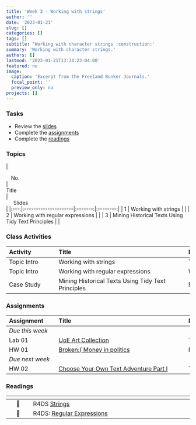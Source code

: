 ```yaml
---
title: 'Week 3 - Working with strings'
author: ''
date: '2023-01-21'
slug: []
categories: []
tags: []
subtitle: 'Working with character strings :construction:'
summary: 'Working with character strings.'
authors: []
lastmod: '2023-01-21T13:34:23-04:00'
featured: no
image:
  caption: 'Excerpt from the Freeland Bunker Journals.'
  focal_point: ''
  preview_only: no
projects: []
---
```



### Tasks

- Review the [slides](/post/03-week/#topics)
- Complete the [assignments](/post/03-week/#assignments)
- Complete the [readings](/post/03-week/#readings)

### Topics

| <div style="width:50px;text-align:center">No.</div> | <div style="width:250px;text-align:left">Title</div> | <div style="width:80px;text-align:center">Slides</div> |
|:---:|:---------------------|:-------:|:--------:|
| 1 | Working with strings | [<span style='color: #4b5357;'><i class='fas fa-desktop fa-lg'></i></span>](https://laurielbaker.github.io/DCS-210/course-materials/slides/u5-d08-stringr-regex/u5-d08-stringr.html#1) |
| 2 | Working with regular expressions | [<span style='color: #4b5357;'><i class='fas fa-desktop fa-lg'></i></span>](https://laurielbaker.github.io/DCS-210/course-materials/slides/u5-d08-stringr-regex/u5-d08-regex.html#1) |
| 3 | Mining Historical Texts Using Tidy Text Principles | [<span style='color: #4b5357;'><i class='fas fa-desktop fa-lg'></i></span>](https://laurielbaker.github.io/COA-Tidy-Text/slides/01-fb-tidytext.html#/title-slide) |

### Class Activities

| <div style="width:120px;text-align:left">Activity</div> | <div style="width:340px;text-align:left">Title</div> | <div style="width:200px;text-align:left">Date</div> |
|:---|:---|:---|
| Topic Intro | Working with strings | Tue, 23 Jan |
| Topic Intro | Working with regular expressions | Wed, 24 Jan |
| Case Study | Mining Historical Texts Using Tidy Text Principles | Fri, 26 Jan |


### Assignments

| <div style="width:120px;text-align:left">Assignment</div> | <div style="width:340px;text-align:left">Title</div> | <div style="width:200px;text-align:left">Due</div> |
|:---|:---|:---|
| *Due this week* | | |
| Lab 01 | [UoE Art Collection](https://laurielbaker.github.io/DCS-210/course-materials/lab-instructions/lab-08/lab-08-uoe-art.html) | Thu, 25 Jan 23:59 EST |
| HW 01  | [Broken:( Money in politics](https://laurielbaker.github.io/DCS-210/course-materials/hw-instructions/hw-06/hw-06-money-in-politics.html) | Fri, 26 Jan 23:59 EST |
| *Due next week* | | |
| HW 02 | [Choose Your Own Text Adventure Part I](https://classroom.google.com/) | Thu, 1 Feb 23:59 EST |


### Readings 

| <div style="width:50px"></div>  | <div style="width:420px"></div>  |  <div style="width:200px"></div> |
|:---:|:---|:---:|
| :open_book: | R4DS [Strings](https://r4ds.hadley.nz/strings) | **Required** |
| :open_book: | R4DS: [Regular Expressions](https://r4ds.hadley.nz/regexps) | **Required** |


